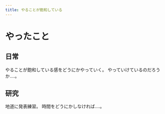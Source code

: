 ```yaml
---
title: やることが飽和している
---
```


# やったこと

## 日常

やることが飽和している感をどうにかやっていく。
やっていけているのだろうか‥‥。

## 研究

地道に発表練習。
時間をどうにかしなければ‥‥。
